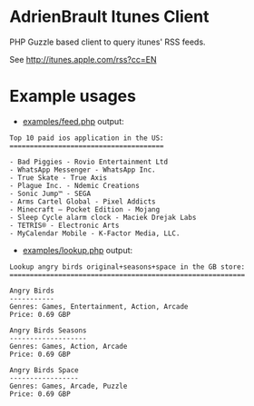 AdrienBrault Itunes Client
==========================

PHP Guzzle based client to query itunes' RSS feeds.

See http://itunes.apple.com/rss?cc=EN

Example usages
==============

- [examples/feed.php](examples/feed.php) output:

```
Top 10 paid ios application in the US:
======================================

- Bad Piggies - Rovio Entertainment Ltd
- WhatsApp Messenger - WhatsApp Inc.
- True Skate - True Axis
- Plague Inc. - Ndemic Creations
- Sonic Jump™ - SEGA
- Arms Cartel Global - Pixel Addicts
- Minecraft – Pocket Edition - Mojang
- Sleep Cycle alarm clock - Maciek Drejak Labs
- TETRIS® - Electronic Arts
- MyCalendar Mobile - K-Factor Media, LLC.
```

- [examples/lookup.php](examples/lookup.php) output:

```
Lookup angry birds original+seasons+space in the GB store:
==========================================================

Angry Birds
-----------
Genres: Games, Entertainment, Action, Arcade
Price: 0.69 GBP

Angry Birds Seasons
-------------------
Genres: Games, Action, Arcade
Price: 0.69 GBP

Angry Birds Space
-----------------
Genres: Games, Arcade, Puzzle
Price: 0.69 GBP
```
